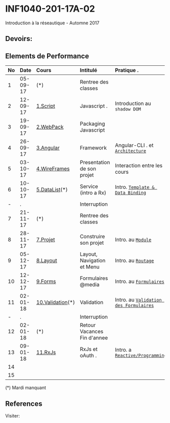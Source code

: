 # INF1040-201-17A-02

Introduction à la réseautique - Automne 2017

## Devoirs:


## Elements de Performance

|No| Date   | Cours                       | Intitulé                                |  Pratique .                            |
|--|--------|:----------------------------|:----------------------------------------|:---------------------------------------|
| 1|05-09-17| (*)                         | Rentree des classes                     |                                        |
| 2|12-09-17|[1.Script](1.Script)         | Javascript .                            |  Introduction au `shadow DOM`          |
| 3|19-09-17|[2.WebPack](2.WebPack)       | Packaging Javascript                    |                                        | 
| 4|26-09-17|[3.Angular](3.Angular)       | Framework                               |  Angular-CLI . et [`Architecture`](https://angular.io/guide/architecture) |
| 5|03-10-17|[4.WireFrames](4.WireFrames) | Presentation de son projet              |  Interaction entre les cours           |
| 6|10-10-17|[5.DataList](5.DataList)(*)  | Service (intro a Rx)                    |  Intro. [`Template & Data Binding`](https://angular.io/guide/displaying-data)  |
| -| .      |                             | Interruption                            |                                        |
| 7|21-11-17| (*)                         | Rentree des classes                     |                                        |
| 8|28-11-17|[7.Projet](7.Projet)         | Construire son projet                   | Intro. au [`Module`](https://angular.io/guide/ngmodule) |
| 9|05-12-17|[8.Layout](8.Layout)         | Layout, Navigation et Menu              | Intro. au [`Routage`](https://angular.io/guide/router) |
|10|12-12-17|[9.Forms](9.Forms)           | Formulaires  @media                      | Intro. au [`Formulaires`](https://angular.io/guide/user-input) |
|11|02-01-18|[10.Validation](10.Validation)(*)| Validation                                | Intro. au [`Validation des Formulaires`](https://angular.io/guide/form-validation) |
| -| .      |                             | Interruption                            |                                        |
|12|02-01-18| (*)                         | Retour Vacances Fin d'annee             |                                        |
|13|09-01-18|[11.RxJs](11.RxJs)           | RxJs  et oAuth .                         |  Intro. a [`Reactive/Programming`](https://auth0.com/blog/understanding-reactive-programming-and-rxjs/) |
|14|        |                             |                                         |                                        |
|15|        |                             |                                         |                                        |

(*) Mardi manquant

## References

Visiter:

